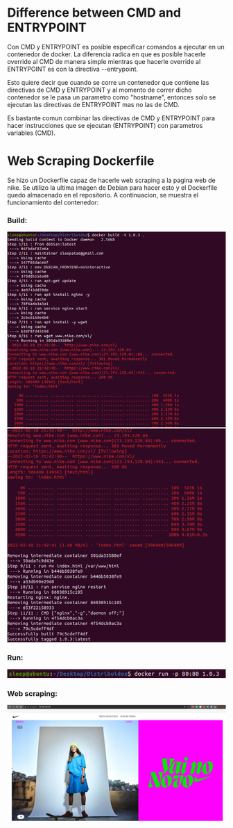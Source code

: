 # Difference between CMD and ENTRYPOINT

Con CMD y ENTRYPOINT es posible especificar comandos a ejecutar en un contenedor de docker. La diferencia radica en que es posible hacerle override al CMD de manera simple mientras que hacerle override al ENTRYPOINT es con la directiva --entrypoint.

Esto quiere decir que cuando se corre un contenedor que contiene las directivas de CMD y ENTRYPOINT y al momento de correr dicho contenedor se le pasa un parametro como "hostname", entonces solo se ejecutan las directivas de ENTRYPOINT mas no las de CMD.

Es bastante comun combinar las directivas de CMD y ENTRYPOINT para hacer instrucciones que se ejecutan (ENTRYPOINT) con parametros variables (CMD).

# Web Scraping Dockerfile

Se hizo un Dockerfile capaz de hacerle web scraping a la pagina web de nike. Se utilizo la ultima imagen de Debian para hacer esto y el Dockerfile quedo almacenado en el repositorio.
A continuacion, se muestra el funcionamiento del contenedor:

### Build:
![Docker build 1](Build1.png "Docker build")
![Docker build 2](Build2.png "Docker build")

### Run:
![Docker run](Run.png "Docker run")

### Web scraping:
![Docker scraping](web_scraping.png "Web scraping")

